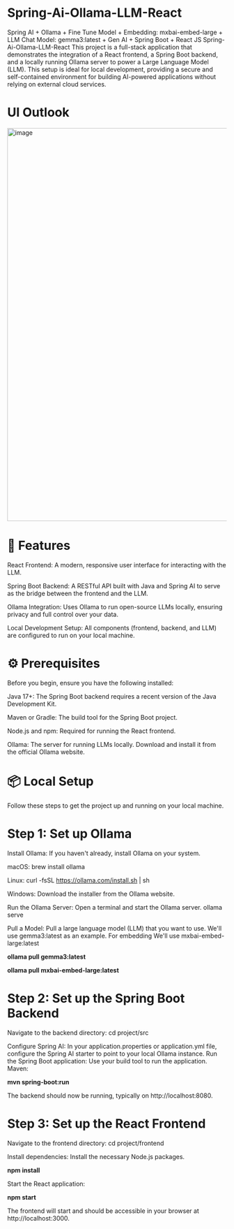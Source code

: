# Spring-Ai-Ollama-LLM-React
Spring AI + Ollama + Fine Tune Model + Embedding: mxbai-embed-large + LLM Chat Model: gemma3:latest + Gen AI + Spring Boot + React JS
Spring-Ai-Ollama-LLM-React
This project is a full-stack application that demonstrates the integration of a React frontend, a Spring Boot backend, and a locally running Ollama server to power a Large Language Model (LLM). This setup is ideal for local development, providing a secure and self-contained environment for building AI-powered applications without relying on external cloud services.
# UI Outlook
<img width="800" height="900" alt="image" src="https://github.com/user-attachments/assets/d8ff3def-a032-497d-a8b1-9d828513aedb" />

#  🚀 Features
React Frontend: A modern, responsive user interface for interacting with the LLM.

Spring Boot Backend: A RESTful API built with Java and Spring AI to serve as the bridge between the frontend and the LLM.

Ollama Integration: Uses Ollama to run open-source LLMs locally, ensuring privacy and full control over your data.

Local Development Setup: All components (frontend, backend, and LLM) are configured to run on your local machine.

#  ⚙️ Prerequisites
Before you begin, ensure you have the following installed:

Java 17+: The Spring Boot backend requires a recent version of the Java Development Kit.

Maven or Gradle: The build tool for the Spring Boot project.

Node.js and npm: Required for running the React frontend.

Ollama: The server for running LLMs locally. Download and install it from the official Ollama website.

#  📦 Local Setup
Follow these steps to get the project up and running on your local machine.

#  Step 1: Set up Ollama
Install Ollama: If you haven't already, install Ollama on your system.

macOS: brew install ollama

Linux: curl -fsSL https://ollama.com/install.sh | sh

Windows: Download the installer from the Ollama website.

Run the Ollama Server: Open a terminal and start the Ollama server.
ollama serve

Pull a Model: Pull a large language model (LLM) that you want to use. We'll use gemma3:latest as an example.
For embedding We'll use mxbai-embed-large:latest

**ollama pull gemma3:latest**

**ollama pull mxbai-embed-large:latest**

#  Step 2: Set up the Spring Boot Backend
Navigate to the backend directory: cd project/src

Configure Spring AI: In your application.properties or application.yml file, configure the Spring AI starter to point to your local Ollama instance.
Run the Spring Boot application: Use your build tool to run the application.
Maven: 

**mvn spring-boot:run**

The backend should now be running, typically on http://localhost:8080.

#  Step 3: Set up the React Frontend
Navigate to the frontend directory: cd project/frontend

Install dependencies: Install the necessary Node.js packages.

**npm install**

Start the React application:

**npm start**

The frontend will start and should be accessible in your browser at http://localhost:3000.
